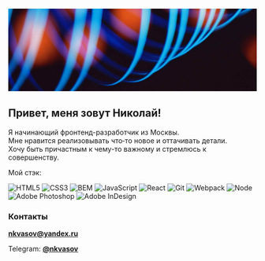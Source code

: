 ![Header](./header-image.jpg)
## Привет, меня зовут Николай!

Я начинающий фронтенд-разработчик из Москвы.    
Мне нравится реализовывать что‑то новое и оттачивать детали.   
Хочу быть причастным к чему-то важному и стремлюсь к совершенству.

Мой стэк:

![HTML5](https://img.shields.io/badge/-HTML5-090909?style=flat-square&logo=HTML5)
![CSS3](https://img.shields.io/badge/-CSS3-090909?style=flat-square&logo=CSS3)
![BEM](https://img.shields.io/badge/-BEM-090909?style=flat-square&logo=Hack-The-Box)
![JavaScript](https://img.shields.io/badge/-JavaScript-090909?style=flat-square&logo=JavaScript)
![React](https://img.shields.io/badge/-React-090909?style=flat-square&logo=React)
![Git](https://img.shields.io/badge/-Git-090909?style=flat-square&logo=Git)
![Webpack](https://img.shields.io/badge/-Webpack-090909?style=flat-square&logo=Webpack)
![Node](https://img.shields.io/badge/-Node-090909?style=flat-square&logo=Node.js)
![Adobe Photoshop](https://img.shields.io/badge/-Photoshop-090909?style=flat-square&logo=Adobe-Photoshop)
![Adobe InDesign](https://img.shields.io/badge/-InDesign-090909?style=flat-square&logo=Adobe-InDesign)

### Контакты

**nkvasov@yandex.ru**

Telegram: [**@nkvasov**](https://t.me/nkvasov)
<!--
**nkvasov/nkvasov** is a ✨ _special_ ✨ repository because its `README.md` (this file) appears on your GitHub profile.


Here are some ideas to get you started:

- 🔭 I’m currently working on ...
- 🌱 I’m currently learning ...
- 👯 I’m looking to collaborate on ...
- 🤔 I’m looking for help with ...
- 💬 Ask me about ...
- 📫 How to reach me: ...
- 😄 Pronouns: ...
- ⚡ Fun fact: ...
👋
-->
